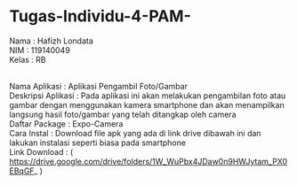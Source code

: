 # Tugas-Individu-4-PAM-
Nama  : Hafizh Londata <br>
NIM   : 119140049 <br>
Kelas : RB <br><br>

Nama Aplikasi       : Aplikasi Pengambil Foto/Gambar <br>
Deskripsi Aplikasi  : Pada aplikasi ini akan melakukan pengambilan foto atau gambar dengan menggunakan kamera smartphone dan akan menampilkan langsung hasil foto/gambar yang telah ditangkap oleh camera <br>
Daftar Package      : Expo-Camera <br>
Cara Instal         : Download file apk yang ada di link drive dibawah ini dan lakukan instalasi seperti biasa pada smartphone <br>
Link Download       : ( https://drive.google.com/drive/folders/1W_WuPbx4JDaw0n9HWJytam_PX0EBqGF_ ) <br>
